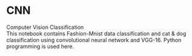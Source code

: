 # CNN
Computer Vision  Classification<br>
This notebook contains Fashion-Mnist data classification and cat & dog classification using convolutional neural network and VGG-16.
Python programming is used here.
